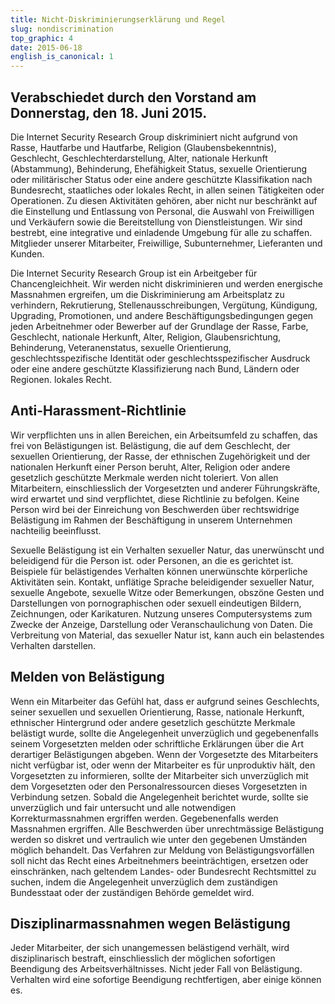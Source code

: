 ```yaml
---
title: Nicht-Diskriminierungserklärung und Regel
slug: nondiscrimination
top_graphic: 4
date: 2015-06-18
english_is_canonical: 1
---
```


## Verabschiedet durch den Vorstand am Donnerstag, den 18. Juni 2015.

Die Internet Security Research Group diskriminiert nicht aufgrund von
Rasse, Hautfarbe und Hautfarbe, Religion (Glaubensbekenntnis),
Geschlecht, Geschlechterdarstellung, Alter, nationale Herkunft
(Abstammung), Behinderung, Ehefähigkeit Status, sexuelle Orientierung
oder militärischer Status oder eine andere geschützte Klassifikation
nach Bundesrecht, staatliches oder lokales Recht, in allen seinen
Tätigkeiten oder Operationen. Zu diesen Aktivitäten gehören, aber nicht
nur beschränkt auf die Einstellung und Entlassung von Personal, die
Auswahl von Freiwilligen und Verkäufern sowie die Bereitstellung von
Dienstleistungen. Wir sind bestrebt, eine integrative und einladende
Umgebung für alle zu schaffen.  Mitglieder unserer Mitarbeiter,
Freiwillige, Subunternehmer, Lieferanten und Kunden.

Die Internet Security Research Group ist ein Arbeitgeber für
Chancengleichheit. Wir werden nicht diskriminieren und werden energische
Massnahmen ergreifen, um die Diskriminierung am Arbeitsplatz zu
verhindern, Rekrutierung, Stellenausschreibungen, Vergütung, Kündigung,
Upgrading, Promotionen, und andere Beschäftigungsbedingungen gegen jeden
Arbeitnehmer oder Bewerber auf der Grundlage der Rasse, Farbe,
Geschlecht, nationale Herkunft, Alter, Religion, Glaubensrichtung,
Behinderung, Veteranenstatus, sexuelle Orientierung,
geschlechtsspezifische Identität oder geschlechtsspezifischer Ausdruck
oder eine andere geschützte Klassifizierung nach Bund, Ländern oder
Regionen.  lokales Recht.

## Anti-Harassment-Richtlinie

Wir verpflichten uns in allen Bereichen, ein Arbeitsumfeld zu schaffen,
das frei von Belästigungen ist.  Belästigung, die auf dem Geschlecht,
der sexuellen Orientierung, der Rasse, der ethnischen Zugehörigkeit und
der nationalen Herkunft einer Person beruht, Alter, Religion oder andere
gesetzlich geschützte Merkmale werden nicht toleriert. Von allen
Mitarbeitern, einschliesslich der Vorgesetzten und anderer
Führungskräfte, wird erwartet und sind verpflichtet, diese Richtlinie zu
befolgen. Keine Person wird bei der Einreichung von Beschwerden über
rechtswidrige Belästigung im Rahmen der Beschäftigung in unserem
Unternehmen nachteilig beeinflusst.

Sexuelle Belästigung ist ein Verhalten sexueller Natur, das unerwünscht
und beleidigend für die Person ist.  oder Personen, an die es gerichtet
ist. Beispiele für belästigendes Verhalten können unerwünschte
körperliche Aktivitäten sein.  Kontakt, unflätige Sprache beleidigender
sexueller Natur, sexuelle Angebote, sexuelle Witze oder Bemerkungen,
obszöne Gesten und Darstellungen von pornographischen oder sexuell
eindeutigen Bildern, Zeichnungen, oder Karikaturen. Nutzung unseres
Computersystems zum Zwecke der Anzeige, Darstellung oder
Veranschaulichung von Daten.  Die Verbreitung von Material, das
sexueller Natur ist, kann auch ein belastendes Verhalten darstellen.

## Melden von Belästigung

Wenn ein Mitarbeiter das Gefühl hat, dass er aufgrund seines
Geschlechts, seiner sexuellen und sexuellen Orientierung, Rasse,
nationale Herkunft, ethnischer Hintergrund oder andere gesetzlich
geschützte Merkmale belästigt wurde, sollte die Angelegenheit
unverzüglich und gegebenenfalls seinem Vorgesetzten melden oder
schriftliche Erklärungen über die Art derartiger Belästigungen abgeben.
Wenn der Vorgesetzte des Mitarbeiters nicht verfügbar ist, oder wenn der
Mitarbeiter es für unproduktiv hält, den Vorgesetzten zu informieren,
sollte der Mitarbeiter sich unverzüglich mit dem Vorgesetzten oder den
Personalressourcen dieses Vorgesetzten in Verbindung setzen. Sobald die
Angelegenheit berichtet wurde, sollte sie unverzüglich und fair
untersucht und alle notwendigen Korrekturmassnahmen ergriffen werden.
Gegebenenfalls werden Massnahmen ergriffen. Alle Beschwerden über
unrechtmässige Belästigung werden so diskret und vertraulich wie unter
den gegebenen Umständen möglich behandelt. Das Verfahren zur Meldung von
Belästigungsvorfällen soll nicht das Recht eines Arbeitnehmers
beeinträchtigen, ersetzen oder einschränken, nach geltendem Landes- oder
Bundesrecht Rechtsmittel zu suchen, indem die Angelegenheit unverzüglich
dem zuständigen Bundesstaat oder der zuständigen Behörde gemeldet wird.

## Disziplinarmassnahmen wegen Belästigung

Jeder Mitarbeiter, der sich unangemessen belästigend verhält, wird
disziplinarisch bestraft, einschliesslich der möglichen sofortigen
Beendigung des Arbeitsverhältnisses. Nicht jeder Fall von Belästigung.
Verhalten wird eine sofortige Beendigung rechtfertigen, aber einige
können es.
